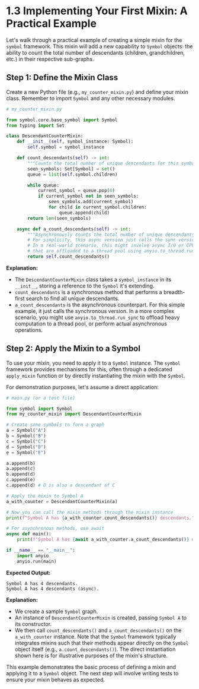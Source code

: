 # 1.3 Implementing Your First Mixin: A Practical Example

Let's walk through a practical example of creating a simple mixin for the `symbol` framework. This mixin will add a new capability to `Symbol` objects: the ability to count the total number of descendants (children, grandchildren, etc.) in their respective sub-graphs.

## Step 1: Define the Mixin Class

Create a new Python file (e.g., `my_counter_mixin.py`) and define your mixin class. Remember to import `Symbol` and any other necessary modules.

```python
# my_counter_mixin.py

from symbol.core.base_symbol import Symbol
from typing import Set

class DescendantCounterMixin:
    def __init__(self, symbol_instance: Symbol):
        self.symbol = symbol_instance

    def count_descendants(self) -> int:
        """Counts the total number of unique descendants for this symbol."""
        seen_symbols: Set[Symbol] = set()
        queue = list(self.symbol.children)

        while queue:
            current_symbol = queue.pop(0)
            if current_symbol not in seen_symbols:
                seen_symbols.add(current_symbol)
                for child in current_symbol.children:
                    queue.append(child)
        return len(seen_symbols)

    async def a_count_descendants(self) -> int:
        """Asynchronously counts the total number of unique descendants for this symbol."""
        # For simplicity, this async version just calls the sync version
        # In a real-world scenario, this might involve async I/O or CPU-bound tasks
        # that are offloaded to a thread pool using anyio.to_thread.run_sync
        return self.count_descendants()

```

**Explanation:**

*   The `DescendantCounterMixin` class takes a `symbol_instance` in its `__init__`, storing a reference to the `Symbol` it's extending.
*   `count_descendants` is a synchronous method that performs a breadth-first search to find all unique descendants.
*   `a_count_descendants` is the asynchronous counterpart. For this simple example, it just calls the synchronous version. In a more complex scenario, you might use `anyio.to_thread.run_sync` to offload heavy computation to a thread pool, or perform actual asynchronous operations.

## Step 2: Apply the Mixin to a Symbol

To use your mixin, you need to apply it to a `Symbol` instance. The `symbol` framework provides mechanisms for this, often through a dedicated `apply_mixin` function or by directly instantiating the mixin with the `Symbol`.

For demonstration purposes, let's assume a direct application:

```python
# main.py (or a test file)

from symbol import Symbol
from my_counter_mixin import DescendantCounterMixin

# Create some symbols to form a graph
a = Symbol("A")
b = Symbol("B")
c = Symbol("C")
d = Symbol("D")
e = Symbol("E")

a.append(b)
a.append(c)
b.append(d)
c.append(e)
c.append(d) # D is also a descendant of C

# Apply the mixin to Symbol A
a_with_counter = DescendantCounterMixin(a)

# Now you can call the mixin methods through the mixin instance
print(f"Symbol A has {a_with_counter.count_descendants()} descendants.")

# For asynchronous methods, use await
async def main():
    print(f"Symbol A has {await a_with_counter.a_count_descendants()} descendants (async).")

if __name__ == "__main__":
    import anyio
    anyio.run(main)
```

**Expected Output:**

```
Symbol A has 4 descendants.
Symbol A has 4 descendants (async).
```

**Explanation:**

*   We create a sample `Symbol` graph.
*   An instance of `DescendantCounterMixin` is created, passing `Symbol A` to its constructor.
*   We then call `count_descendants()` and `a_count_descendants()` on the `a_with_counter` instance. Note that the `Symbol` framework typically integrates mixins such that their methods appear directly on the `Symbol` object itself (e.g., `a.count_descendants()`). The direct instantiation shown here is for illustrative purposes of the mixin's structure.

This example demonstrates the basic process of defining a mixin and applying it to a `Symbol` object. The next step will involve writing tests to ensure your mixin behaves as expected.
